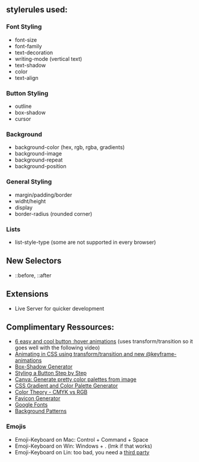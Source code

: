 ## stylerules used:

### Font Styling
- font-size
- font-family
- text-decoration
- writing-mode (vertical text)
- text-shadow
- color
- text-align

### Button Styling
- outline
- box-shadow
- cursor

### Background
- background-color (hex, rgb, rgba, gradients)
- background-image
- background-repeat
- background-position

### General Styling
- margin/padding/border
- widht/height
- display
- border-radius (rounded corner)

### Lists
- list-style-type (some are not supported in every browser)

## New Selectors
- ::before, ::after
  

## Extensions
- Live Server for quicker development


## Complimentary Ressources:
- [6 easy and cool button :hover animations](https://www.fabriziovanmarciano.com/button-styles/) (uses transform/transition so it goes well with the following video)
- [Animating in CSS using transform/transition and new @keyframe-animations](https://www.youtube.com/watch?v=48Gr8vJk_t0&t=1s)
- [Box-Shadow Generator](https://www.cssmatic.com/box-shadow)
- [Styling a Button Step by Step](https://usabilitypost.com/2012/01/10/pressed-button-state-with-css3/#)
- [Canva: Generate pretty color palettes from image](https://www.canva.com/colors/color-palette-generator/)
- [CSS Gradient and Color Palette Generator](https://mycolor.space)
- [Color Theory - CMYK vs RGB](https://www.youtube.com/watch?v=UXuY3KtWtyw)
- [Favicon Generator](https://www.favicon-generator.org/)
- [Google Fonts](https://fonts.google.com/)
- [Background Patterns](https://www.heropatterns.com/)


### Emojis
- Emoji-Keyboard on Mac: Control + Command + Space
- Emoji-Keyboard on Win: Windows + . (lmk if that works)
- Emoji-Keyboard on Lin: too bad, you need a [third party](https://www.omgubuntu.co.uk/2017/03/emoji-keyboard-app-linux)